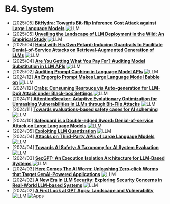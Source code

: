 # B4. System
- [2025/05] **[BitHydra: Towards Bit-flip Inference Cost Attack against Large Language Models](https://arxiv.org/abs/2505.16670)** ![LLM](https://img.shields.io/badge/LLM-589cf4)
- [2025/05] **[Unveiling the Landscape of LLM Deployment in the Wild: An Empirical Study](https://arxiv.org/abs/2505.02502)** ![LLM](https://img.shields.io/badge/LLM-589cf4)
- [2025/04] **[Hoist with His Own Petard: Inducing Guardrails to Facilitate Denial-of-Service Attacks on Retrieval-Augmented Generation of LLMs](https://arxiv.org/abs/2504.21680)** ![LLM](https://img.shields.io/badge/LLM-589cf4)
- [2025/04] **[Are You Getting What You Pay For? Auditing Model Substitution in LLM APIs](https://arxiv.org/abs/2504.04715)** ![LLM](https://img.shields.io/badge/LLM-589cf4)
- [2025/02] **[Auditing Prompt Caching in Language Model APIs](https://arxiv.org/abs/2502.07776)** ![LLM](https://img.shields.io/badge/LLM-589cf4)
- [2024/12] **[An Engorgio Prompt Makes Large Language Model Babble on](https://arxiv.org/abs/2412.19394)** ![LLM](https://img.shields.io/badge/LLM-589cf4)
- [2024/12] **[Crabs: Consuming Resrouce via Auto-generation for LLM-DoS Attack under Black-box Settings](https://arxiv.org/abs/2412.13879)** ![LLM](https://img.shields.io/badge/LLM-589cf4)
- [2024/11] **[AttentionBreaker: Adaptive Evolutionary Optimization for Unmasking Vulnerabilities in LLMs through Bit-Flip Attacks](https://arxiv.org/abs/2411.13757)** ![LLM](https://img.shields.io/badge/LLM-589cf4)
- [2024/11] **[Towards evaluations-based safety cases for AI scheming](https://arxiv.org/abs/2411.03336)** ![LLM](https://img.shields.io/badge/LLM-589cf4)
- [2024/10] **[Safeguard is a Double-edged Sword: Denial-of-service Attack on Large Language Models](https://arxiv.org/abs/2410.02916)** ![LLM](https://img.shields.io/badge/LLM-589cf4)
- [2024/05] **[Exploiting LLM Quantization](https://arxiv.org/abs/2405.18137)** ![LLM](https://img.shields.io/badge/LLM-589cf4)
- [2024/04] **[Attacks on Third-Party APIs of Large Language Models](https://arxiv.org/abs/2404.16891)** ![LLM](https://img.shields.io/badge/LLM-589cf4)
- [2024/04] **[Towards AI Safety: A Taxonomy for AI System Evaluation](https://arxiv.org/html/2404.05388v1)** ![LLM](https://img.shields.io/badge/LLM-589cf4)
- [2024/03] **[SecGPT: An Execution Isolation Architecture for LLM-Based Systems](https://arxiv.org/abs/2403.04960)** ![LLM](https://img.shields.io/badge/LLM-589cf4)
- [2024/03] **[Here Comes The AI Worm: Unleashing Zero-click Worms that Target GenAI-Powered Applications](https://arxiv.org/abs/2403.02817)** ![LLM](https://img.shields.io/badge/LLM-589cf4)
- [2024/02] **[A New Era in LLM Security: Exploring Security Concerns in Real-World LLM-based Systems](https://arxiv.org/abs/2402.18649)** ![LLM](https://img.shields.io/badge/LLM-589cf4)
- [2024/02] **[A First Look at GPT Apps: Landscape and Vulnerability](https://arxiv.org/abs/2402.15105)** ![LLM](https://img.shields.io/badge/LLM-589cf4) ![Apps](https://img.shields.io/badge/Apps-87b800)
